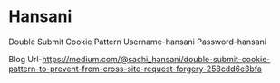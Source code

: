 # Hansani
Double Submit Cookie Pattern
Username-hansani
Password-hansani

Blog Url-https://medium.com/@sachi_hansani/double-submit-cookie-pattern-to-prevent-from-cross-site-request-forgery-258cdd6e3bfa


